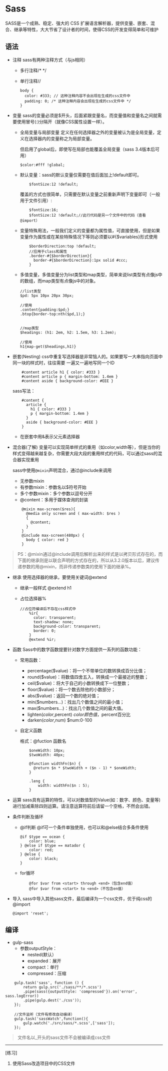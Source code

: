 # Sass

SASS是一个成熟、稳定、强大的 CSS 扩展语言解析器，提供变量、嵌套、混合、继承等特性，大大节省了设计者的时间，使得CSS的开发变得简单和可维护

## 语法

- 注释
  sass有两种注释方式（与js相同）

  - 多行注释/* */

  - 单行注释//

    ```
    body {
      color: #333; // 这种注释内容不会出现在生成的css文件中
      padding: 0; /* 这种注释内容会出现在生成的css文件中 */
    }
    ```

- 变量
  sass的变量必须是$开头，后面紧跟变量名，而变量值和变量名之间就需要使用冒号(:)分隔开（就像CSS属性设置一样）。

  - 全局变量与局部变量
    定义在任何选择器之外的变量被认为是全局变量，定义在选择器内的变量称之为局部变量。

    但启用了global后，即使写在局部也能覆盖全局变量（sass 3.4版本后可用）

    ```
    $color:#fff !global;
    ```

  - 默认变量：sass的默认变量仅需要在值后面加上!default即可。

    ```
        $fontSize:12 !default;
    ```

    覆盖的方式也很简单，只需要在默认变量之前重新声明下变量即可（一般用于文件引用）:

    ```
        $fontSize:16;
        $fontSize:12 !default;//此行代码是另一个文件中的代码（查看@import）
    ```

  - 变量特殊用法，一般我们定义的变量都为属性值，可直接使用，但是如果变量作为属性或在某些特殊情况下等则必须要以#{$variables}形式使用

    ```
        $borderDirection:top !default;
        //应用于class和属性
        .border-#{$borderDirection}{
          border-#{$borderDirection}:1px solid #ccc;
        }
    ```

  - 多值变量，多值变量分为list类型和map类型，简单来说list类型有点像js中的数组，而map类型有点像js中的对象。

    ```
    //list类型
    $pd: 5px 10px 20px 30px;
    
    //使用
    .content{padding:$pd;}
    .btop{border-top:nth($pd,1);}
    
    
    //map类型
    $headings: (h1: 2em, h2: 1.5em, h3: 1.2em);
    
    //使用
    h1{map-get($headings,h1)}
    ```

- 嵌套(Nesting)
  css中重复写选择器是非常恼人的。如果要写一大串指向页面中同一块的样式时，往往需要 一遍又一遍地写同一个ID

  ```
      #content article h1 { color: #333 }
      #content article p { margin-bottom: 1.4em }
      #content aside { background-color: #EEE }
  ```

  sass写法：

  ```
      #content {
        article {
          h1 { color: #333 }
          p { margin-bottom: 1.4em }
        }
        aside { background-color: #EEE }
      }
  ```



  - 在嵌套中用&表示父元素选择器

- 混合器(了解)
  变量可以实现简单样式的重用（如color,width等），但是当你的样式变得越来越复杂，你需要大段大段的重用样式的代码，可以通过sass的混合器实现重用

  sass中使用`@mixin`声明混合，通过@include来调用

  - 无参数mixin
  - 有参数mixin：参数名以$符号开始
  - 多个参数mixin：多个参数以逗号分开
  - @content：多用于媒体查询的封装

  ```
      @mixin max-screen($res){
        @media only screen and ( max-width: $res )
        {
          @content;
        }
      }
      @include max-screen(480px) {
        body { color: red }
      }
  ```

> PS：@mixin通过@include调用后解析出来的样式是以拷贝形式存在的，而下面的继承则是以联合声明的方式存在的，所以从3.2.0版本以后，建议传递参数的用@mixin，而非传递参数类的使用下面的继承%。

- 继承
  使用选择器的继承，要使用关键词@extend

  - 继承一般样式
    @extend h1

  - 占位选择器%

    ```
    //占位符编译后不存在css样式中
        %ir{
          color: transparent;
          text-shadow: none;
          background-color: transparent;
          border: 0;
        }
        @extend %ir;
    ```

- 函数
  Sass中的数字函数提要针对数字方面提供一系列的函数功能：

  - 常用函数：

    - percentage($value)：将一个不带单位的数转换成百分比值；
    - round($value)：将数值四舍五入，转换成一个最接近的整数；
    - ceil($value)：将大于自己的小数转换成下一位整数；
    - floor($value)：将一个数去除他的小数部分；
    - abs($value)：返回一个数的绝对值；
    - min($numbers…)：找出几个数值之间的最小值；
    - max($numbers…)：找出几个数值之间的最大值。
    - lighten($color,$percent) $color颜色值，$percent百分比
    - darken($color,$num) $num:0-100

  - 自定义函数

    格式：@fuction 函数名

    ```
        $oneWidth: 10px;  
        $twoWidth: 40px;  
    
        @function widthFn($n) {  
          @return $n * $twoWidth + ($n - 1) * $oneWidth;  
        }  
    
        .leng {   
            width: widthFn($n : 5);  
        } 
    ```

- 运算
  sass具有运算的特性，可以对数值型的Value(如：数字、颜色、变量等)进行加减乘除四则运算。请注意运算符前后请留一个空格，不然会出错。

- 条件判断及循环

  - @if判断
    @if可一个条件单独使用，也可以和@else结合多条件使用

    ```
    @if $type == ocean {
        color: blue;
    } @else if $type == matador {
        color: red;
    } @else {
        color: black;
    }
    ```

  - for循环

    ```
        @for $var from <start> through <end>（包含end值）
        @for $var from <start> to <end>（不包含en值）
    ```

- 导入
  sass中导入其他sass文件，最后编译为一个css文件，优于纯css的@import

  ```
  @import 'reset';
  ```


## 编译

- gulp-sass
  - 参数outputStyle：
    - nested(默认）
    - expanded：展开
    - compact：单行
    - compressed：压缩

```
    gulp.task('sass', function () {
        return gulp.src('./sass/**/*.scss')
        .pipe(sass({outputStyle: 'compressed'}).on('error', sass.logError))
        .pipe(gulp.dest('./css'));
    });

    //文件监听（文件有修改自动编译）
    gulp.task('sassWatch',function(){
        gulp.watch('./src/sass/*.scss',['sass']);
    });
```

> 文件名以_开头的sass文件不会被编译成css文件

------

[练习]

1. 使用Sass改造项目中的CSS文件